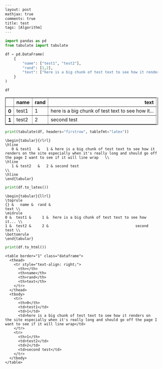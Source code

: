 ```python
---
layout: post  
mathjax: true  
comments: true  
title: test
tags: [Algorithm]  
---  
```


```python
import pandas as pd
from tabulate import tabulate
```


```python
df = pd.DataFrame(
    {
        "name": ["test1", "test2"],
        "rand": [1,2],
        "text": ["here is a big chunk of test text to see how it renders on the site especially when it's really long and should go off the page I want to see if it will line wrap", "second test"]
    }
)

df
```




<div>
<style scoped>
    .dataframe tbody tr th:only-of-type {
        vertical-align: middle;
    }

    .dataframe tbody tr th {
        vertical-align: top;
    }

    .dataframe thead th {
        text-align: right;
    }
</style>
<table border="1" class="dataframe">
  <thead>
    <tr style="text-align: right;">
      <th></th>
      <th>name</th>
      <th>rand</th>
      <th>text</th>
    </tr>
  </thead>
  <tbody>
    <tr>
      <th>0</th>
      <td>test1</td>
      <td>1</td>
      <td>here is a big chunk of test text to see how it...</td>
    </tr>
    <tr>
      <th>1</th>
      <td>test2</td>
      <td>2</td>
      <td>second test</td>
    </tr>
  </tbody>
</table>
</div>




```python
print(tabulate(df, headers="firstrow", tablefmt="latex"))
```

    \begin{tabular}{rlrl}
    \hline
       0 & test1   &   1 & here is a big chunk of test text to see how it renders on the site especially when it's really long and should go off the page I want to see if it will line wrap   \\
    \hline
       1 & test2   &   2 & second test                                                                                                                                                         \\
    \hline
    \end{tabular}



```python
print(df.to_latex())
```

    \begin{tabular}{llrl}
    \toprule
    {} &   name &  rand &                                               text \\
    \midrule
    0 &  test1 &     1 &  here is a big chunk of test text to see how it... \\
    1 &  test2 &     2 &                                        second test \\
    \bottomrule
    \end{tabular}
    



```python
print(df.to_html())
```

    <table border="1" class="dataframe">
      <thead>
        <tr style="text-align: right;">
          <th></th>
          <th>name</th>
          <th>rand</th>
          <th>text</th>
        </tr>
      </thead>
      <tbody>
        <tr>
          <th>0</th>
          <td>test1</td>
          <td>1</td>
          <td>here is a big chunk of test text to see how it renders on the site especially when it's really long and should go off the page I want to see if it will line wrap</td>
        </tr>
        <tr>
          <th>1</th>
          <td>test2</td>
          <td>2</td>
          <td>second test</td>
        </tr>
      </tbody>
    </table>



```python

```
